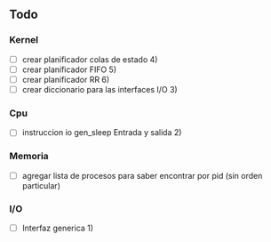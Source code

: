 ## Todo


### Kernel
- [ ] crear planificador colas de estado 4)
- [ ] crear planificador FIFO 5)
- [ ] crear planificador RR 6)
- [ ] crear diccionario para las interfaces I/O 3)
### Cpu 
- [ ] instruccion io gen_sleep Entrada y salida 2)

### Memoria
- [ ] agregar lista de procesos para saber encontrar por pid (sin orden particular)

### I/O
- [ ] Interfaz generica 1)